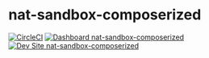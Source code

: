 # nat-sandbox-composerized

[![CircleCI](https://circleci.com/gh/cainaru/nat-sandbox-composerized.svg?style=shield)](https://circleci.com/gh/cainaru/nat-sandbox-composerized)
[![Dashboard nat-sandbox-composerized](https://img.shields.io/badge/dashboard-nat_sandbox_composerized-yellow.svg)](https://dashboard.pantheon.io/sites/4259fe78-180f-4c3f-a517-1abf74cf934a#dev/code)
[![Dev Site nat-sandbox-composerized](https://img.shields.io/badge/site-nat_sandbox_composerized-blue.svg)](http://dev-nat-sandbox-composerized.pantheonsite.io/)